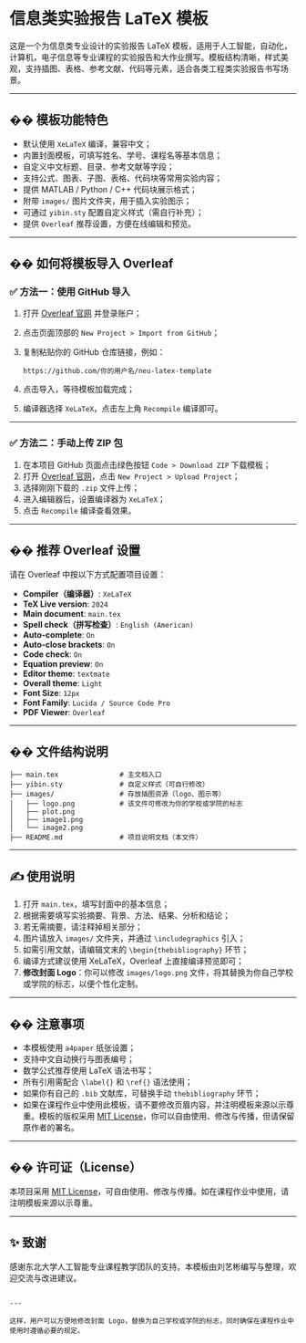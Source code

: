 # 信息类实验报告 LaTeX 模板

这是一个为信息类专业设计的实验报告 LaTeX 模板，适用于人工智能，自动化，计算机，电子信息等专业课程的实验报告和大作业撰写。模板结构清晰，样式美观，支持插图、表格、参考文献、代码等元素，适合各类工程类实验报告书写场景。

---

## �� 模板功能特色

- 默认使用 `XeLaTeX` 编译，兼容中文；
- 内置封面模板，可填写姓名、学号、课程名等基本信息；
- 自定义中文标题、目录、参考文献等字段；
- 支持公式、图表、子图、表格、代码块等常用实验内容；
- 提供 MATLAB / Python / C++ 代码块展示格式；
- 附带 `images/` 图片文件夹，用于插入实验图示；
- 可通过 `yibin.sty` 配置自定义样式（需自行补充）；
- 提供 `Overleaf` 推荐设置，方便在线编辑和预览。

---

## �� 如何将模板导入 Overleaf

### ✅ 方法一：使用 GitHub 导入

1. 打开 [Overleaf 官网](https://www.overleaf.com) 并登录账户；
2. 点击页面顶部的 `New Project > Import from GitHub`；
3. 复制粘贴你的 GitHub 仓库链接，例如：

   ```
   https://github.com/你的用户名/neu-latex-template
   ```

4. 点击导入，等待模板加载完成；
5. 编译器选择 `XeLaTeX`，点击左上角 `Recompile` 编译即可。

---

### ✅ 方法二：手动上传 ZIP 包

1. 在本项目 GitHub 页面点击绿色按钮 `Code > Download ZIP` 下载模板；
2. 打开 [Overleaf 官网](https://www.overleaf.com)，点击 `New Project > Upload Project`；
3. 选择刚刚下载的 `.zip` 文件上传；
4. 进入编辑器后，设置编译器为 `XeLaTeX`；
5. 点击 `Recompile` 编译查看效果。

---

## �� 推荐 Overleaf 设置

请在 Overleaf 中按以下方式配置项目设置：

- **Compiler（编译器）**: `XeLaTeX`  
- **TeX Live version**: `2024`  
- **Main document**: `main.tex`  
- **Spell check（拼写检查）**: `English (American)`  
- **Auto-complete**: `On`  
- **Auto-close brackets**: `On`  
- **Code check**: `On`  
- **Equation preview**: `On`  
- **Editor theme**: `textmate`  
- **Overall theme**: `Light`  
- **Font Size**: `12px`  
- **Font Family**: `Lucida / Source Code Pro`  
- **PDF Viewer**: `Overleaf`

---

## �� 文件结构说明

```text
├── main.tex               # 主文档入口
├── yibin.sty              # 自定义样式（可自行修改）
├── images/                # 存放插图资源（logo、图示等）
│   ├── logo.png           # 该文件可修改为你的学校或学院的标志
│   ├── plot.png
│   ├── image1.png
│   └── image2.png
├── README.md              # 项目说明文档（本文件）
```

---

## ✍ 使用说明

1. 打开 `main.tex`，填写封面中的基本信息；
2. 根据需要填写实验摘要、背景、方法、结果、分析和结论；
3. 若无需摘要，请注释掉相关部分；
4. 图片请放入 `images/` 文件夹，并通过 `\includegraphics` 引入；
5. 如需引用文献，请编辑文末的 `\begin{thebibliography}` 环节；
6. 编译方式建议使用 XeLaTeX，Overleaf 上直接编译预览即可；
7. **修改封面 Logo**：你可以修改 `images/logo.png` 文件，将其替换为你自己学校或学院的标志，以便个性化定制。

---

## �� 注意事项

- 本模板使用 `a4paper` 纸张设置；
- 支持中文自动换行与图表编号；
- 数学公式推荐使用 LaTeX 语法书写；
- 所有引用需配合 `\label{}` 和 `\ref{}` 语法使用；
- 如果你有自己的 `.bib` 文献库，可替换手动 `thebibliography` 环节；
- 如果在课程作业中使用此模板，请不要修改页眉内容，并注明模板来源以示尊重。模板的版权采用 [MIT License](LICENSE)，你可以自由使用、修改与传播，但请保留原作者的署名。


---

## �� 许可证（License）

本项目采用 [MIT License](LICENSE)，可自由使用、修改与传播。如在课程作业中使用，请注明模板来源以示尊重。

---

## ✨ 致谢

感谢东北大学人工智能专业课程教学团队的支持。本模板由刘艺彬编写与整理，欢迎交流与改进建议。

```

---

这样，用户可以方便地修改封面 Logo，替换为自己学校或学院的标志，同时确保在课程作业中使用时遵循必要的规定。